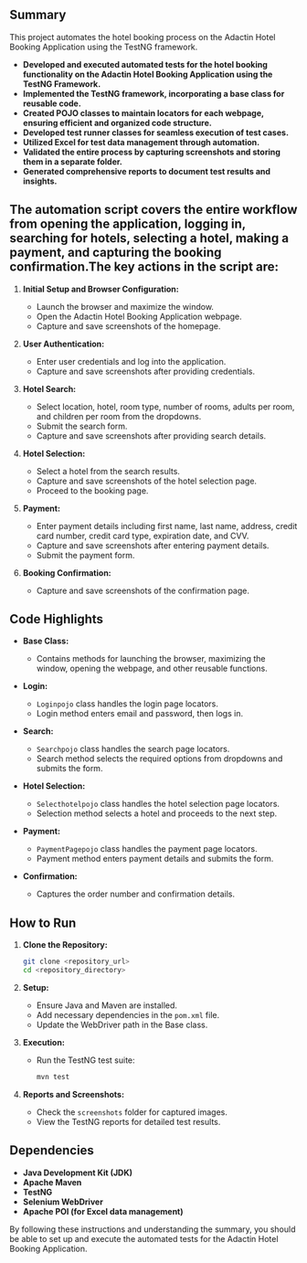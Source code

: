 
## Summary

This project automates the hotel booking process on the Adactin Hotel Booking Application using the TestNG framework. 

- **Developed and executed automated tests for the hotel booking functionality on the Adactin Hotel Booking Application using the TestNG Framework.**
- **Implemented the TestNG framework, incorporating a base class for reusable code.**
- **Created POJO classes to maintain locators for each webpage, ensuring efficient and organized code structure.**
- **Developed test runner classes for seamless execution of test cases.**
- **Utilized Excel for test data management through automation.**
- **Validated the entire process by capturing screenshots and storing them in a separate folder.**
- **Generated comprehensive reports to document test results and insights.**


## The automation script covers the entire workflow from opening the application, logging in, searching for hotels, selecting a hotel, making a payment, and capturing the booking confirmation.The key actions in the script are:

1. **Initial Setup and Browser Configuration:**
   - Launch the browser and maximize the window.
   - Open the Adactin Hotel Booking Application webpage.
   - Capture and save screenshots of the homepage.

2. **User Authentication:**
   - Enter user credentials and log into the application.
   - Capture and save screenshots after providing credentials.

3. **Hotel Search:**
   - Select location, hotel, room type, number of rooms, adults per room, and children per room from the dropdowns.
   - Submit the search form.
   - Capture and save screenshots after providing search details.

4. **Hotel Selection:**
   - Select a hotel from the search results.
   - Capture and save screenshots of the hotel selection page.
   - Proceed to the booking page.

5. **Payment:**
   - Enter payment details including first name, last name, address, credit card number, credit card type, expiration date, and CVV.
   - Capture and save screenshots after entering payment details.
   - Submit the payment form.

6. **Booking Confirmation:**
   - Capture and save screenshots of the confirmation page.




## Code Highlights

- **Base Class:**
  - Contains methods for launching the browser, maximizing the window, opening the webpage, and other reusable functions.

- **Login:**
  - `Loginpojo` class handles the login page locators.
  - Login method enters email and password, then logs in.

- **Search:**
  - `Searchpojo` class handles the search page locators.
  - Search method selects the required options from dropdowns and submits the form.

- **Hotel Selection:**
  - `Selecthotelpojo` class handles the hotel selection page locators.
  - Selection method selects a hotel and proceeds to the next step.

- **Payment:**
  - `PaymentPagepojo` class handles the payment page locators.
  - Payment method enters payment details and submits the form.

- **Confirmation:**
  - Captures the order number and confirmation details.

## How to Run

1. **Clone the Repository:**
   ```bash
   git clone <repository_url>
   cd <repository_directory>
   ```

2. **Setup:**
   - Ensure Java and Maven are installed.
   - Add necessary dependencies in the `pom.xml` file.
   - Update the WebDriver path in the Base class.

3. **Execution:**
   - Run the TestNG test suite:
     ```bash
     mvn test
     ```

4. **Reports and Screenshots:**
   - Check the `screenshots` folder for captured images.
   - View the TestNG reports for detailed test results.

## Dependencies

- **Java Development Kit (JDK)**
- **Apache Maven**
- **TestNG**
- **Selenium WebDriver**
- **Apache POI (for Excel data management)**

By following these instructions and understanding the summary, you should be able to set up and execute the automated tests for the Adactin Hotel Booking Application.
